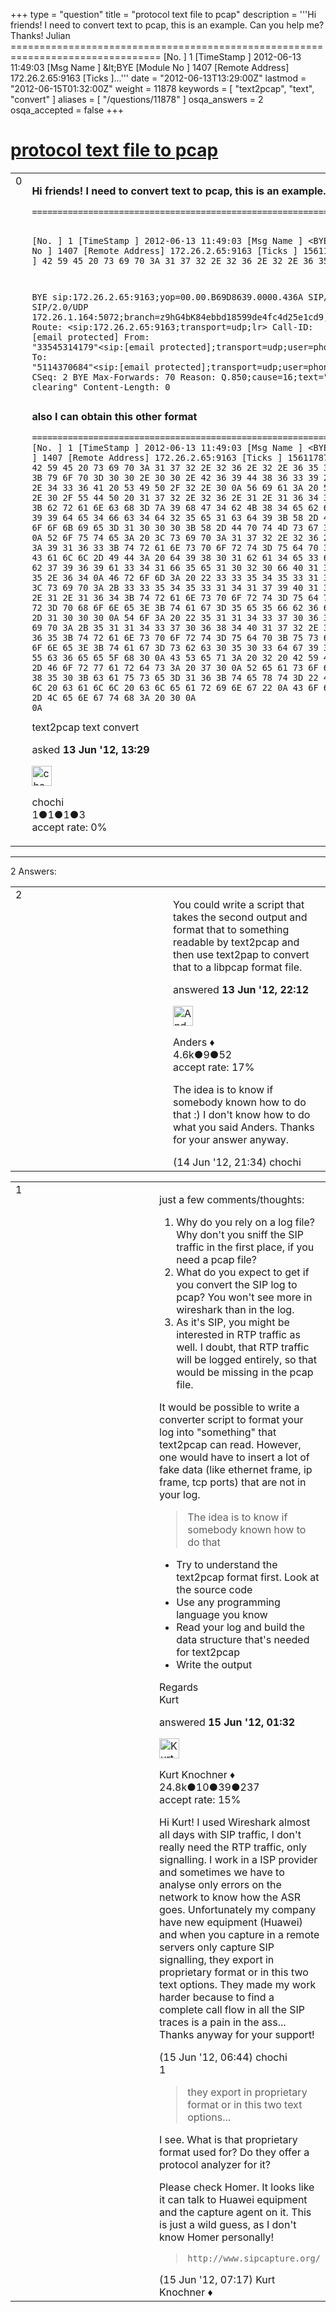 +++
type = "question"
title = "protocol text file to pcap"
description = '''Hi friends! I need to convert text to pcap, this is an example. Can you help me? Thanks! Julian ================================================================================  [No. ] 1 [TimeStamp ] 2012-06-13 11:49:03 [Msg Name ] &amp;lt;BYE [Module No ] 1407 [Remote Address] 172.26.2.65:9163 [Ticks ]...'''
date = "2012-06-13T13:29:00Z"
lastmod = "2012-06-15T01:32:00Z"
weight = 11878
keywords = [ "text2pcap", "text", "convert" ]
aliases = [ "/questions/11878" ]
osqa_answers = 2
osqa_accepted = false
+++

<div class="headNormal">

# [protocol text file to pcap](/questions/11878/protocol-text-file-to-pcap)

</div>

<div id="main-body">

<div id="askform">

<table id="question-table" style="width:100%;"><colgroup><col style="width: 50%" /><col style="width: 50%" /></colgroup><tbody><tr class="odd"><td style="width: 30px; vertical-align: top"><div class="vote-buttons"><div id="post-11878-score" class="post-score" title="current number of votes">0</div><div id="favorite-count" class="favorite-count"></div></div></td><td><div id="item-right"><div class="question-body"><p><strong>Hi friends! I need to convert text to pcap, this is an example. Can you help me? Thanks! Julian</strong></p><pre><code>================================================================================

[No.           ] 1
[TimeStamp     ] 2012-06-13 11:49:03
[Msg Name      ] &lt;BYE
[Module No     ] 1407
[Remote Address] 172.26.2.65:9163
[Ticks         ] 1561178745
[Hex Msg       ] 42 59 45 20 73 69 70 3A 31 37 32 2E 32 36 2E 32 2E 36 35 3A ...

BYE sip:172.26.2.65:9163;yop=00.00.B69D8639.0000.436A SIP/2.0
Via: SIP/2.0/UDP 172.26.1.164:5072;branch=z9hG4bK84ebbd18599de4fc4d25e1cd9;X-DispCookie=1000;X-DptMsg=1407
Route: &lt;sip:172.26.2.65:9163;transport=udp;lr&gt;
Call-ID: [email protected]
From: &quot;33545314179&quot;&lt;sip:[email protected];transport=udp;user=phone&gt;;tag=5e5fb6dc-CC-1000
To: &quot;5114370684&quot;&lt;sip:[email protected];transport=udp;user=phone&gt;;tag=sbc0503dg986A83Uc6ee_h0
CSeq: 2 BYE
Max-Forwards: 70
Reason: Q.850;cause=16;text=&quot;Normal call clearing&quot;
Content-Length: 0</code></pre><p><strong>also I can obtain this other format</strong></p><pre><code>==========================================================================================
[No.           ] 1
[TimeStamp     ] 2012-06-13 11:49:03
[Msg Name      ] &lt;BYE
[Module No     ] 1407
[Remote Address] 172.26.2.65:9163
[Ticks         ] 1561178745
[Hex Msg       ] 42 59 45 20 73 69 70 3A 31 37 32 2E 32 36 2E 32 2E 36 35 3A 39 31 36 33 3B 79 6F 70 3D 30 30 2E 30 30 2E 42 36 39 44 38 36 33 39 2E 30 30 30 30 2E 34 33 36 41 20 53 49 50 2F 32 2E 30 0A 56 69 61 3A 20 53 49 50 2F 32 2E 30 2F 55 44 50 20 31 37 32 2E 32 36 2E 31 2E 31 36 34 3A 35 30 37 32 3B 62 72 61 6E 63 68 3D 7A 39 68 47 34 62 4B 38 34 65 62 62 64 31 38 35 39 39 64 65 34 66 63 34 64 32 35 65 31 63 64 39 3B 58 2D 44 69 73 70 43 6F 6F 6B 69 65 3D 31 30 30 30 3B 58 2D 44 70 74 4D 73 67 3D 31 34 30 37 0A 52 6F 75 74 65 3A 20 3C 73 69 70 3A 31 37 32 2E 32 36 2E 32 2E 36 35 3A 39 31 36 33 3B 74 72 61 6E 73 70 6F 72 74 3D 75 64 70 3B 6C 72 3E 0A 43 61 6C 6C 2D 49 44 3A 20 64 39 38 30 31 62 61 34 65 33 62 37 35 63 31 62 37 39 36 39 61 33 34 31 66 35 65 31 30 32 30 66 40 31 30 2E 31 38 2E 35 2E 36 34 0A 46 72 6F 6D 3A 20 22 33 33 35 34 35 33 31 34 31 37 39 22 3C 73 69 70 3A 2B 33 33 35 34 35 33 31 34 31 37 39 40 31 37 32 2E 32 36 2E 31 2E 31 36 34 3B 74 72 61 6E 73 70 6F 72 74 3D 75 64 70 3B 75 73 65 72 3D 70 68 6F 6E 65 3E 3B 74 61 67 3D 35 65 35 66 62 36 64 63 2D 43 43 2D 31 30 30 30 0A 54 6F 3A 20 22 35 31 31 34 33 37 30 36 38 34 22 3C 73 69 70 3A 2B 35 31 31 34 33 37 30 36 38 34 40 31 37 32 2E 32 36 2E 32 2E 36 35 3B 74 72 61 6E 73 70 6F 72 74 3D 75 64 70 3B 75 73 65 72 3D 70 68 6F 6E 65 3E 3B 74 61 67 3D 73 62 63 30 35 30 33 64 67 39 38 36 41 38 33 55 63 36 65 65 5F 68 30 0A 43 53 65 71 3A 20 32 20 42 59 45 0A 4D 61 78 2D 46 6F 72 77 61 72 64 73 3A 20 37 30 0A 52 65 61 73 6F 6E 3A 20 51 2E 38 35 30 3B 63 61 75 73 65 3D 31 36 3B 74 65 78 74 3D 22 4E 6F 72 6D 61 6C 20 63 61 6C 6C 20 63 6C 65 61 72 69 6E 67 22 0A 43 6F 6E 74 65 6E 74 2D 4C 65 6E 67 74 68 3A 20 30 0A 0A</code></pre></div><div id="question-tags" class="tags-container tags">text2pcap text convert</div><div id="question-controls" class="post-controls"></div><div class="post-update-info-container"><div class="post-update-info post-update-info-user"><p>asked <strong>13 Jun '12, 13:29</strong></p><img src="https://secure.gravatar.com/avatar/25c996f9c81d5bdf32a92365b210870e?s=32&amp;d=identicon&amp;r=g" class="gravatar" width="32" height="32" alt="chochi&#39;s gravatar image" /><p>chochi<br />
<span class="score" title="1 reputation points">1</span><span title="1 badges"><span class="badge1">●</span><span class="badgecount">1</span></span><span title="1 badges"><span class="silver">●</span><span class="badgecount">1</span></span><span title="3 badges"><span class="bronze">●</span><span class="badgecount">3</span></span><br />
<span class="accept_rate" title="Rate of the user&#39;s accepted answers">accept rate:</span> <span title="chochi has no accepted answers">0%</span></p></div></div><div id="comments-container-11878" class="comments-container"></div><div id="comment-tools-11878" class="comment-tools"></div><div class="clear"></div><div id="comment-11878-form-container" class="comment-form-container"></div><div class="clear"></div></div></td></tr></tbody></table>

------------------------------------------------------------------------

<div class="tabBar">

<span id="sort-top"></span>

<div class="headQuestions">

2 Answers:

</div>

</div>

<span id="11887"></span>

<div id="answer-container-11887" class="answer">

<table style="width:100%;"><colgroup><col style="width: 50%" /><col style="width: 50%" /></colgroup><tbody><tr class="odd"><td style="width: 30px; vertical-align: top"><div class="vote-buttons"><div id="post-11887-score" class="post-score" title="current number of votes">2</div></div></td><td><div class="item-right"><div class="answer-body"><p>You could write a script that takes the second output and format that to something readable by text2pcap and then use text2pap to convert that to a libpcap format file.</p></div><div class="answer-controls post-controls"></div><div class="post-update-info-container"><div class="post-update-info post-update-info-user"><p>answered <strong>13 Jun '12, 22:12</strong></p><img src="https://secure.gravatar.com/avatar/2d3d425a7a829209431fb38d326b53af?s=32&amp;d=identicon&amp;r=g" class="gravatar" width="32" height="32" alt="Anders&#39;s gravatar image" /><p>Anders ♦<br />
<span class="score" title="4578 reputation points"><span>4.6k</span></span><span title="9 badges"><span class="silver">●</span><span class="badgecount">9</span></span><span title="52 badges"><span class="bronze">●</span><span class="badgecount">52</span></span><br />
<span class="accept_rate" title="Rate of the user&#39;s accepted answers">accept rate:</span> <span title="Anders has 56 accepted answers">17%</span></p></div></div><div id="comments-container-11887" class="comments-container"><span id="11915"></span><div id="comment-11915" class="comment"><div id="post-11915-score" class="comment-score"></div><div class="comment-text"><p>The idea is to know if somebody known how to do that :) I don't know how to do what you said Anders. Thanks for your answer anyway.</p></div><div id="comment-11915-info" class="comment-info"><span class="comment-age">(14 Jun '12, 21:34)</span> chochi</div></div></div><div id="comment-tools-11887" class="comment-tools"></div><div class="clear"></div><div id="comment-11887-form-container" class="comment-form-container"></div><div class="clear"></div></div></td></tr></tbody></table>

</div>

<span id="11921"></span>

<div id="answer-container-11921" class="answer">

<table style="width:100%;"><colgroup><col style="width: 50%" /><col style="width: 50%" /></colgroup><tbody><tr class="odd"><td style="width: 30px; vertical-align: top"><div class="vote-buttons"><div id="post-11921-score" class="post-score" title="current number of votes">1</div></div></td><td><div class="item-right"><div class="answer-body"><p>just a few comments/thoughts:</p><ol><li>Why do you rely on a log file? Why don't you sniff the SIP traffic in the first place, if you need a pcap file?</li><li>What do you expect to get if you convert the SIP log to pcap? You won't see more in wireshark than in the log.</li><li>As it's SIP, you might be interested in RTP traffic as well. I doubt, that RTP traffic will be logged entirely, so that would be missing in the pcap file.</li></ol><p>It would be possible to write a converter script to format your log into "something" that text2pcap can read. However, one would have to insert a lot of fake data (like ethernet frame, ip frame, tcp ports) that are not in your log.</p><blockquote><p>The idea is to know if somebody known how to do that</p></blockquote><ul><li>Try to understand the text2pcap format first. Look at the source code</li><li>Use any programming language you know</li><li>Read your log and build the data structure that's needed for text2pcap</li><li>Write the output</li></ul><p>Regards<br />
Kurt</p></div><div class="answer-controls post-controls"></div><div class="post-update-info-container"><div class="post-update-info post-update-info-user"><p>answered <strong>15 Jun '12, 01:32</strong></p><img src="https://secure.gravatar.com/avatar/23b7bf5b13bc2c98b2e8aa9869ca5d75?s=32&amp;d=identicon&amp;r=g" class="gravatar" width="32" height="32" alt="Kurt%20Knochner&#39;s gravatar image" /><p>Kurt Knochner ♦<br />
<span class="score" title="24767 reputation points"><span>24.8k</span></span><span title="10 badges"><span class="badge1">●</span><span class="badgecount">10</span></span><span title="39 badges"><span class="silver">●</span><span class="badgecount">39</span></span><span title="237 badges"><span class="bronze">●</span><span class="badgecount">237</span></span><br />
<span class="accept_rate" title="Rate of the user&#39;s accepted answers">accept rate:</span> <span title="Kurt Knochner has 344 accepted answers">15%</span> </br></p></div></div><div id="comments-container-11921" class="comments-container"><span id="11934"></span><div id="comment-11934" class="comment"><div id="post-11934-score" class="comment-score"></div><div class="comment-text"><p>Hi Kurt! I used Wireshark almost all days with SIP traffic, I don't really need the RTP traffic, only signalling. I work in a ISP provider and sometimes we have to analyse only errors on the network to know how the ASR goes. Unfortunately my company have new equipment (Huawei) and when you capture in a remote servers only capture SIP signalling, they export in proprietary format or in this two text options. They made my work harder because to find a complete call flow in all the SIP traces is a pain in the ass... Thanks anyway for your support!</p></div><div id="comment-11934-info" class="comment-info"><span class="comment-age">(15 Jun '12, 06:44)</span> chochi</div></div><span id="11940"></span><div id="comment-11940" class="comment"><div id="post-11940-score" class="comment-score">1</div><div class="comment-text"><blockquote><p>they export in proprietary format or in this two text options...</p></blockquote><p>I see. What is that proprietary format used for? Do they offer a protocol analyzer for it?</p><p>Please check Homer. It looks like it can talk to Huawei equipment and the capture agent on it. This is just a wild guess, as I don't know Homer personally!</p><blockquote><p><code>http://www.sipcapture.org/</code></p></blockquote></div><div id="comment-11940-info" class="comment-info"><span class="comment-age">(15 Jun '12, 07:17)</span> Kurt Knochner ♦</div></div></div><div id="comment-tools-11921" class="comment-tools"></div><div class="clear"></div><div id="comment-11921-form-container" class="comment-form-container"></div><div class="clear"></div></div></td></tr></tbody></table>

</div>

<div class="paginator-container-left">

</div>

</div>

</div>


